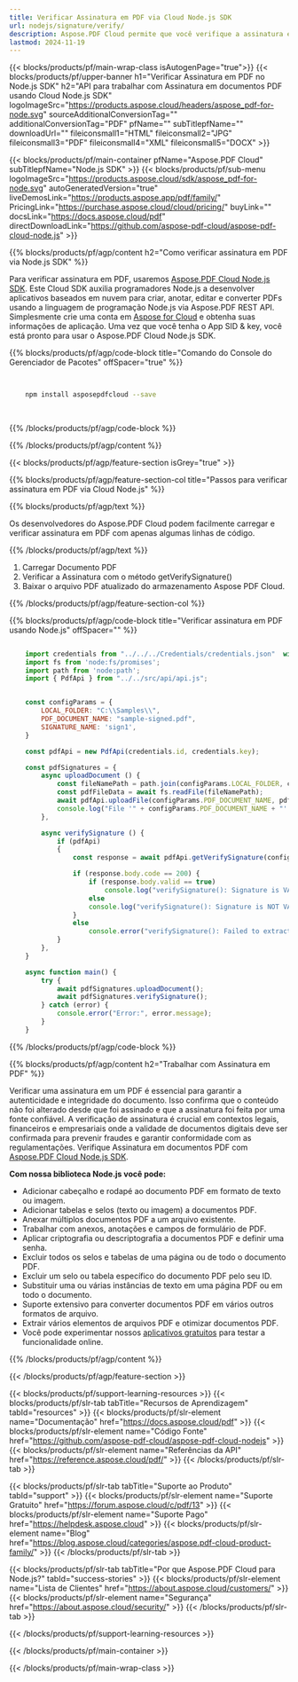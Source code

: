 ```yaml
---
title: Verificar Assinatura em PDF via Cloud Node.js SDK
url: nodejs/signature/verify/
description: Aspose.PDF Cloud permite que você verifique a assinatura em Documento PDF. Verifique o código fonte Node.js para verificar a assinatura no arquivo PDF.
lastmod: 2024-11-19
---
```


{{< blocks/products/pf/main-wrap-class isAutogenPage="true">}}
{{< blocks/products/pf/upper-banner h1="Verificar Assinatura em PDF no Node.js SDK" h2="API para trabalhar com Assinatura em documentos PDF usando Cloud Node.js SDK" logoImageSrc="https://products.aspose.cloud/headers/aspose_pdf-for-node.svg" sourceAdditionalConversionTag="" additionalConversionTag="PDF" pfName="" subTitlepfName="" downloadUrl="" fileiconsmall1="HTML" fileiconsmall2="JPG" fileiconsmall3="PDF" fileiconsmall4="XML" fileiconsmall5="DOCX" >}}

{{< blocks/products/pf/main-container pfName="Aspose.PDF Cloud" subTitlepfName="Node.js SDK" >}}
{{< blocks/products/pf/sub-menu logoImageSrc="https://products.aspose.cloud/sdk/aspose_pdf-for-node.svg"
autoGeneratedVersion="true"
liveDemosLink="https://products.aspose.app/pdf/family/" PricingLink="https://purchase.aspose.cloud/cloud/pricing/" buyLink="" docsLink="https://docs.aspose.cloud/pdf"  directDownloadLink="https://github.com/aspose-pdf-cloud/aspose-pdf-cloud-node.js" >}}

{{% blocks/products/pf/agp/content h2="Como verificar assinatura em PDF via Node.js SDK" %}}

Para verificar assinatura em PDF, usaremos
[Aspose.PDF Cloud Node.js SDK](https://products.aspose.cloud/pdf/nodejs/). Este Cloud SDK auxilia programadores Node.js a desenvolver aplicativos baseados em nuvem para criar, anotar, editar e converter PDFs usando a linguagem de programação Node.js via Aspose.PDF REST API. Simplesmente crie uma conta em [Aspose for Cloud](https://dashboard.aspose.cloud/#/apps) e obtenha suas informações de aplicação. Uma vez que você tenha o App SID & key, você está pronto para usar o Aspose.PDF Cloud Node.js SDK.

{{% blocks/products/pf/agp/code-block title="Comando do Console do Gerenciador de Pacotes" offSpacer="true" %}}

```bash

     
    npm install asposepdfcloud --save
     
     

```

{{% /blocks/products/pf/agp/code-block %}}

{{% /blocks/products/pf/agp/content %}}

{{< blocks/products/pf/agp/feature-section isGrey="true" >}}

{{% blocks/products/pf/agp/feature-section-col title="Passos para verificar assinatura em PDF via Cloud Node.js" %}}

{{% blocks/products/pf/agp/text %}}

Os desenvolvedores do Aspose.PDF Cloud podem facilmente carregar e verificar assinatura em PDF com apenas algumas linhas de código.

{{% /blocks/products/pf/agp/text %}}

1. Carregar Documento PDF
1. Verificar a Assinatura com o método getVerifySignature()
1. Baixar o arquivo PDF atualizado do armazenamento Aspose PDF Cloud.

{{% /blocks/products/pf/agp/feature-section-col %}}

{{% blocks/products/pf/agp/code-block title="Verificar assinatura em PDF usando Node.js" offSpacer="" %}}

```js

    import credentials from "../../../Credentials/credentials.json"  with { type: "json" };
    import fs from 'node:fs/promises';
    import path from 'node:path';
    import { PdfApi } from "../../src/api/api.js";


    const configParams = {
        LOCAL_FOLDER: "C:\\Samples\\",
        PDF_DOCUMENT_NAME: "sample-signed.pdf",
        SIGNATURE_NAME: 'sign1',
    }

    const pdfApi = new PdfApi(credentials.id, credentials.key);

    const pdfSignatures = {
        async uploadDocument () {
            const fileNamePath = path.join(configParams.LOCAL_FOLDER, configParams.PDF_DOCUMENT_NAME);
            const pdfFileData = await fs.readFile(fileNamePath);
            await pdfApi.uploadFile(configParams.PDF_DOCUMENT_NAME, pdfFileData);
            console.log("File '" + configParams.PDF_DOCUMENT_NAME + "' successfully uploaded!");
        },

        async verifySignature () {
            if (pdfApi)
            {
                const response = await pdfApi.getVerifySignature(configParams.PDF_DOCUMENT_NAME, configParams.SIGNATURE_NAME);

                if (response.body.code == 200) {
                    if (response.body.valid == true)
                        console.log("verifySignature(): Signature is VALID for the '" + configParams.PDF_DOCUMENT_NAME + "' document.");
                    else
                    console.log("verifySignature(): Signature is NOT VALID for the '" + configParams.PDF_DOCUMENT_NAME + "' document.");
                }
                else
                    console.error("verifySignature(): Failed to extract signatures in the document. Response code: " + response.body.code);
            }
        },
    }

    async function main() {
        try {
            await pdfSignatures.uploadDocument();
            await pdfSignatures.verifySignature();
        } catch (error) {
            console.error("Error:", error.message);
        }
    }
```

{{% /blocks/products/pf/agp/code-block %}}

{{% blocks/products/pf/agp/content h2="Trabalhar com Assinatura em PDF" %}}

Verificar uma assinatura em um PDF é essencial para garantir a autenticidade e integridade do documento. Isso confirma que o conteúdo não foi alterado desde que foi assinado e que a assinatura foi feita por uma fonte confiável. A verificação de assinatura é crucial em contextos legais, financeiros e empresariais onde a validade de documentos digitais deve ser confirmada para prevenir fraudes e garantir conformidade com as regulamentações.
Verifique Assinatura em documentos PDF com [Aspose.PDF Cloud Node.js SDK](https://products.aspose.cloud/pdf/nodejs/).

**Com nossa biblioteca Node.js você pode:**

+ Adicionar cabeçalho e rodapé ao documento PDF em formato de texto ou imagem.
+ Adicionar tabelas e selos (texto ou imagem) a documentos PDF.
+ Anexar múltiplos documentos PDF a um arquivo existente.
+ Trabalhar com anexos, anotações e campos de formulário de PDF.
+ Aplicar criptografia ou descriptografia a documentos PDF e definir uma senha.
+ Excluir todos os selos e tabelas de uma página ou de todo o documento PDF.
+ Excluir um selo ou tabela específico do documento PDF pelo seu ID.
+ Substituir uma ou várias instâncias de texto em uma página PDF ou em todo o documento.
+ Suporte extensivo para converter documentos PDF em vários outros formatos de arquivo.
+ Extrair vários elementos de arquivos PDF e otimizar documentos PDF.
+ Você pode experimentar nossos [aplicativos gratuitos](https://products.aspose.app/pdf/family/) para testar a funcionalidade online.

{{% /blocks/products/pf/agp/content %}}

{{< /blocks/products/pf/agp/feature-section >}}

{{< blocks/products/pf/support-learning-resources >}}
{{< blocks/products/pf/slr-tab tabTitle="Recursos de Aprendizagem" tabId="resources" >}}
{{< blocks/products/pf/slr-element name="Documentação" href="https://docs.aspose.cloud/pdf" >}}
{{< blocks/products/pf/slr-element name="Código Fonte" href="https://github.com/aspose-pdf-cloud/aspose-pdf-cloud-nodejs" >}}
{{< blocks/products/pf/slr-element name="Referências da API" href="https://reference.aspose.cloud/pdf/" >}}
{{< /blocks/products/pf/slr-tab >}}

{{< blocks/products/pf/slr-tab tabTitle="Suporte ao Produto" tabId="support" >}}
{{< blocks/products/pf/slr-element name="Suporte Gratuito" href="https://forum.aspose.cloud/c/pdf/13" >}}
{{< blocks/products/pf/slr-element name="Suporte Pago" href="https://helpdesk.aspose.cloud" >}}
{{< blocks/products/pf/slr-element name="Blog" href="https://blog.aspose.cloud/categories/aspose.pdf-cloud-product-family/" >}}
{{< /blocks/products/pf/slr-tab >}}

{{< blocks/products/pf/slr-tab tabTitle="Por que Aspose.PDF Cloud para Node.js?" tabId="success-stories" >}}
{{< blocks/products/pf/slr-element name="Lista de Clientes" href="https://about.aspose.cloud/customers/" >}}
{{< blocks/products/pf/slr-element name="Segurança" href="https://about.aspose.cloud/security/" >}}
{{< /blocks/products/pf/slr-tab >}}

{{< /blocks/products/pf/support-learning-resources >}}

<!-- aboutfile Ends -->

{{< /blocks/products/pf/main-container >}}

{{< /blocks/products/pf/main-wrap-class >}}




